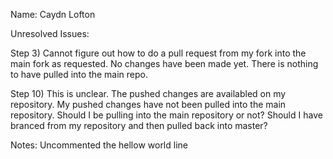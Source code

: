Name: Caydn Lofton

Unresolved Issues:

Step 3) Cannot figure out how to do a pull request from my fork into the main fork as requested.
		No changes have been made yet. There is nothing to have pulled into the main repo.

Step 10) This is unclear. The pushed changes are availabled on my repository. My pushed changes have not been pulled into the main repository.
		Should I be pulling into the main repository or not?
		Should I have branced from my repository and then pulled back into master?

Notes:
Uncommented the hellow world line

###
